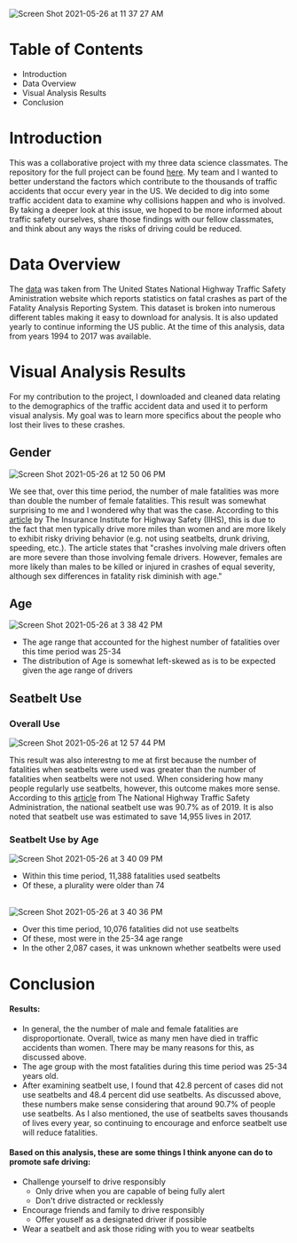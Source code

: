 ![Screen Shot 2021-05-26 at 11 37 27 AM](https://user-images.githubusercontent.com/54850909/119698356-c8104700-be16-11eb-90f5-f2acda6b5f87.png)

# Table of Contents
* Introduction
* Data Overview
* Visual Analysis Results
* Conclusion

# Introduction
This was a collaborative project with my three data science classmates. The repository for the full project can be found [here](https://github.com/jdbanta/DS202_Final_Project). My team and I wanted to better understand the factors which contribute to the thousands of traffic accidents that occur every year in the US. We decided to dig into some traffic accident data to examine why collisions happen and who is involved. By taking a deeper look at this issue, we hoped to be more informed about traffic safety ourselves, share those findings with our fellow classmates, and think about any ways the risks of driving could be reduced.

# Data Overview
The [data](https://www-fars.nhtsa.dot.gov/Trends/TrendsGeneral.aspx) was taken from The United States National Highway Traffic Safety Aministration website which reports statistics on fatal crashes as part of the Fatality Analysis Reporting System. This dataset is broken into numerous different tables making it easy to download for analysis. It is also updated yearly to continue informing the US public. At the time of this analysis, data from years 1994 to 2017 was available.

# Visual Analysis Results
For my contribution to the project, I downloaded and cleaned data relating to the demographics of the traffic accident data and used it to perform visual analysis. My goal was to learn more specifics about the people who lost their lives to these crashes.

## Gender
![Screen Shot 2021-05-26 at 12 50 06 PM](https://user-images.githubusercontent.com/54850909/119707578-ebd88a80-be20-11eb-8474-d833a66b2ed2.png)

We see that, over this time period, the number of male fatalities was more than double the number of female fatalities. This result was somewhat surprising to me and I wondered why that was the case. According to this [article](https://www.iihs.org/topics/fatality-statistics/detail/males-and-females) by The Insurance Institute for Highway Safety (IIHS), this is due to the fact that men typically drive more miles than women and are more likely to exhibit risky driving behavior (e.g. not using seatbelts, drunk driving, speeding, etc.). The article states that "crashes involving male drivers often are more severe than those involving female drivers. However, females are more likely than males to be killed or injured in crashes of equal severity, although sex differences in fatality risk diminish with age."

## Age
![Screen Shot 2021-05-26 at 3 38 42 PM](https://user-images.githubusercontent.com/54850909/119727928-7d072b80-be38-11eb-9af2-826712123b54.png)

* The age range that accounted for the highest number of fatalities over this time period was 25-34
* The distribution of Age is somewhat left-skewed as is to be expected given the age range of drivers

## Seatbelt Use

### Overall Use
![Screen Shot 2021-05-26 at 12 57 44 PM](https://user-images.githubusercontent.com/54850909/119709415-cd738e80-be22-11eb-8047-6fc73685569c.png)

This result was also interestng to me at first because the number of fatalities when seatbelts were used was greater than the number of fatalities when seatbelts were not used. When considering how many people regularly use seatbelts, however, this outcome makes more sense. According to this [article](https://www.nhtsa.gov/risky-driving/seat-belts#:~:text=Overview,was%20at%2090.7%25%20in%202019.) from The National Highway Traffic Safety Administration, the national seatbelt use was 90.7% as of 2019. It is also noted that seatbelt use was estimated to save 14,955 lives in 2017.

### Seatbelt Use by Age

![Screen Shot 2021-05-26 at 3 40 09 PM](https://user-images.githubusercontent.com/54850909/119728165-bfc90380-be38-11eb-9136-8bec2afad3e3.png)

* Within this time period, 11,388 fatalities used seatbelts
* Of these, a plurality were older than 74

\
![Screen Shot 2021-05-26 at 3 40 36 PM](https://user-images.githubusercontent.com/54850909/119728174-c192c700-be38-11eb-8b04-48db0bc401f7.png)

* Over this time period, 10,076 fatalities did not use seatbelts
* Of these, most were in the 25-34 age range
* In the other 2,087 cases, it was unknown whether seatbelts were used


# Conclusion

#### Results:
* In general, the the number of male and female fatalities are disproportionate. Overall, twice as many men have died in traffic accidents than women. There may be many reasons for this, as discussed above. 
* The age group with the most fatalities during this time period was 25-34 years old. 
* After examining seatbelt use, I found that 42.8 percent of cases did not use seatbelts and 48.4 percent did use seatbelts. As discussed above, these numbers make sense considering that around 90.7% of people use seatbelts. As I also mentioned, the use of seatbelts saves thousands of lives every year, so continuing to encourage and enforce seatbelt use will reduce fatalities.

#### Based on this analysis, these are some things I think anyone can do to promote safe driving:
* Challenge yourself to drive responsibly 
  * Only drive when you are capable of being fully alert
  * Don't drive distracted or recklessly 
* Encourage friends and family to drive responsibly 
  * Offer youself as a designated driver if possible
* Wear a seatbelt and ask those riding with you to wear seatbelts




